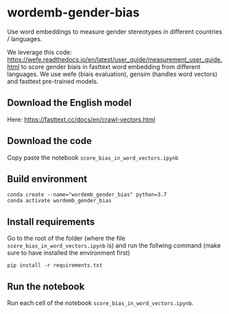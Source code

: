 # wordemb-gender-bias
Use word embeddings to measure gender stereotypes in different countries / languages. 

We leverage this code: https://wefe.readthedocs.io/en/latest/user_guide/measurement_user_guide.html to score gender biais in fasttext word embedding from different languages. We use wefe (biais evaluation), gensim (handles word vectors) and fasttext pre-trained models. 

## Download the English model 

Here: https://fasttext.cc/docs/en/crawl-vectors.html

## Download the code

Copy paste the notebook `score_bias_in_word_vectors.ipynb`

## Build environment

```
conda create --name="wordemb_gender_bias" python=3.7
conda activate wordemb_gender_bias
```

## Install requirements

Go to the root of the folder (where the file `score_bias_in_word_vectors.ipynb` is)
and run the follwing command (make sure to have installed the environment first)

```
pip install -r requirements.txt
```

## Run the notebook

Run each cell of the notebook `score_bias_in_word_vectors.ipynb`. 
